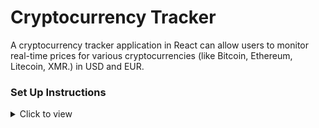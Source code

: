  <h1>Cryptocurrency Tracker</h1>
 
 <p> 
A cryptocurrency tracker application in React can allow users to monitor real-time prices for various cryptocurrencies (like Bitcoin, Ethereum, Litecoin, XMR.) in USD and EUR. 
 </p>
 
### Set Up Instructions

<details>
<summary>Click to view</summary>

- Download dependencies by running `npm install`
- Start up the app using `npm start`
</details>
